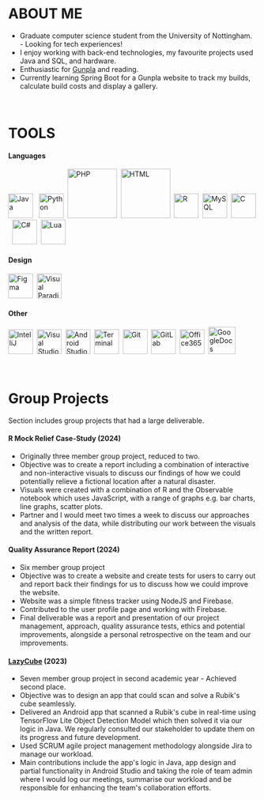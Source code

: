 # ABOUT ME
- Graduate computer science student from the University of Nottingham. - Looking for tech experiences!
- I enjoy working with back-end technologies, my favourite projects used Java and SQL, and hardware.
- Enthusiastic for [Gunpla](https://en.wikipedia.org/wiki/Gunpla) and reading.
- Currently learning Spring Boot for a Gunpla website to track my builds, calculate build costs and display a gallery.

&emsp;

# TOOLS
#### Languages
<img src="https://static-00.iconduck.com/assets.00/java-icon-2048x2048-3pfathb3.png" alt="Java" style="width:50px;"/> &nbsp; 
<img src="https://cdn-icons-png.flaticon.com/512/5968/5968350.png" alt="Python" style="width:50px;"/>&nbsp;
<img src="https://upload.wikimedia.org/wikipedia/commons/thumb/2/27/PHP-logo.svg/1200px-PHP-logo.svg.png" alt="PHP" style="width:100px;"/>&nbsp;
<img src="https://user-images.githubusercontent.com/30186107/29488525-f55a69d0-84da-11e7-8a39-5476f663b5eb.png" alt="HTML" style="width:100px;"/>&nbsp;
<img src="https://upload.wikimedia.org/wikipedia/commons/thumb/1/1b/R_logo.svg/991px-R_logo.svg.png" alt="R" style="width:50px;"/>&nbsp;
<img src="https://cdn.freebiesupply.com/logos/large/2x/mysql-5-logo-png-transparent.png" alt="MySQL" style="width:50px;"/>&nbsp;
<img src="https://static-00.iconduck.com/assets.00/c-original-icon-1788x2048-6b74oi6m.png" alt="C" style="width:50px;"/>&nbsp;
<img src="https://static-00.iconduck.com/assets.00/c-sharp-c-icon-1822x2048-wuf3ijab.png" alt="C#" style="width:50px;"/>&nbsp;
<img src="https://upload.wikimedia.org/wikipedia/commons/thumb/c/cf/Lua-Logo.svg/947px-Lua-Logo.svg.png" alt="Lua" style="width:50px;"/>&nbsp;

#### Design 
<img src="https://cdn4.iconfinder.com/data/icons/logos-brands-in-colors/3000/figma-logo-512.png" alt="Figma" style="width:50px;"/>&nbsp;
<img src="https://forums.visual-paradigm.com/uploads/default/original/2X/6/6d10753eda994cb828d6d182304d2c9929ae85c1.png" alt="Visual Paradigm" style="width:50px;"/>&nbsp;

#### Other
<img src="https://upload.wikimedia.org/wikipedia/commons/thumb/9/9c/IntelliJ_IDEA_Icon.svg/2048px-IntelliJ_IDEA_Icon.svg.png" alt="IntelliJ" style="width:50px;"/>&nbsp;
<img src="https://upload.wikimedia.org/wikipedia/commons/thumb/9/9a/Visual_Studio_Code_1.35_icon.svg/2048px-Visual_Studio_Code_1.35_icon.svg.png" alt="Visual Studio Code" style="width:50px;"/>&nbsp;
<img src="https://upload.wikimedia.org/wikipedia/commons/thumb/c/c1/Android_Studio_icon_%282023%29.svg/2048px-Android_Studio_icon_%282023%29.svg.png" alt="Android Studio" style="width:50px;"/>&nbsp;
<img src="https://upload.wikimedia.org/wikipedia/commons/thumb/d/da/GNOME_Terminal_icon_2019.svg/1200px-GNOME_Terminal_icon_2019.svg.png" alt="Terminal" style="width:50px;"/>&nbsp;
<img src="https://upload.wikimedia.org/wikipedia/commons/thumb/3/3f/Git_icon.svg/2048px-Git_icon.svg.png" alt="Git" style="width:50px;"/>&nbsp;
<img src="https://cdn4.iconfinder.com/data/icons/logos-and-brands/512/144_Gitlab_logo_logos-512.png" alt="GitLab" style="width:50px;"/>&nbsp;
<img src="https://upload.wikimedia.org/wikipedia/commons/thumb/0/0e/Microsoft_365_%282022%29.svg/931px-Microsoft_365_%282022%29.svg.png" alt="Office365" style="width:50px;"/>&nbsp;
<img src="https://cdn.iconscout.com/icon/free/png-256/free-google-docs-logo-icon-download-in-svg-png-gif-file-formats--new-logos-pack-icons-2476482.png" alt="GoogleDocs" style="width:55px;"/>&nbsp;

&emsp;

# Group Projects
Section includes group projects that had a large deliverable.

#### R Mock Relief Case-Study (2024)
  - Originally three member group project, reduced to two.
  - Objective was to create a report including a combination of interactive and non-interactive visuals to discuss our findings of how we could potentially relieve a fictional location after a natural disaster.
  - Visuals were created with a combination of R and the Observable notebook which uses JavaScript, with a range of graphs e.g. bar charts, line graphs, scatter plots.
  - Partner and I would meet two times a week to discuss our approaches and analysis of the data, while distributing our work between the visuals and the written report.
#### Quality Assurance Report (2024)
  - Six member group project
  - Objective was to create a website and create tests for users to carry out and report back their findings for us to discuss how we could improve the website.
  - Website was a simple fitness tracker using NodeJS and Firebase.
  - Contributed to the user profile page and working with Firebase.
  - Final deliverable was a report and presentation of our project management, approach, quality assurance tests, ethics and potential improvements, alongside a personal retrospective on the team and our improvements.
#### [LazyCube](https://play.google.com/store/apps/details?id=com.lazy.lazycubeapp&gl=GB) (2023)
  - Seven member group project in second academic year - Achieved second place.
  - Objective was to design an app that could scan and solve a Rubik's cube seamlessly.
  - Delivered an Android app that scanned a Rubik's cube in real-time using TensorFlow Lite Object Detection Model which then solved it via our logic in Java. We regularly consulted our stakeholder to update them on its progress and future development.
  - Used SCRUM agile project management methodology alongside Jira to manage our workload.
  - Main contributions include the app's logic in Java, app design and partial functionality in Android Studio and taking the role of team admin where I would log our meetings, summarise our workload and be responsible for enhancing the team's collaboration efforts.

